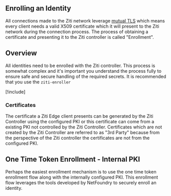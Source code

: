 ## Enrolling an Identity

All connections made to the Ziti network leverage [mutual TLS](https://en.wikipedia.org/wiki/Mutual_authentication)
which means every client needs a valid X509 certificate which it will present to the Ziti network during the connection
process. The process of obtaining a certificate and presenting it to the Ziti controller is called "Enrollment".

## Overview

All identities need to be enrolled with the Ziti controller.  This process is somewhat complex and it's important you
understand the process fully to ensure safe and secure handling of the required secrets.  It is recommended that you use
the `ziti-enroller`

[!include[](../downloads/enroller.md)]

### Certificates

The certificate a Ziti Edge client presents can be generated by the Ziti Controller using the configured PKI or this
certificate can come from a existing PKI not controlled by the Ziti Controller. Certificates which are not created by
the Ziti Controller are referred to as "3rd Party" because from the perspective of the Ziti controller the certificates
are not from the configured PKI.

## One Time Token Enrollment - Internal PKI

Perhaps the easiest enrollment mechanism is to use the one time token enrollment flow along with the internally
configured PKI. This enrollment flow leverages the tools developed by NetFoundry to securely enroll an identity.
